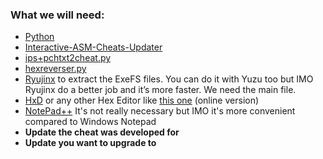 ### What we will need:

- [Python](https://www.python.org/downloads/)
- [Interactive-ASM-Cheats-Updater ](https://github.com/zzpong/Interactive-ASM-Cheats-Updater/releases)
- [ips+pchtxt2cheat.py](https://github.com/StevensND/ghidra-port-mods-guide/blob/main/Cheat%20to%20.pchtxt/Files%20Required/ips%2Bpchtxt2cheat.py)
- [hexreverser.py](https://github.com/StevensND/ghidra-port-mods-guide/blob/main/Cheat%20to%20.pchtxt/Files%20Required/hexreverser.py)
- [Ryujinx](https://ryujinx.org/download/) to extract the ExeFS files. You can do it with Yuzu too but IMO Ryujinx do a better job and it’s more faster. We need the main file.
- [HxD](https://mh-nexus.de/en/downloads.php?product=HxD20) or any other Hex Editor like [this one](https://hexed.it/) (online version)
- [NotePad++](https://notepad-plus-plus.org/downloads/) It's not really necessary but IMO it's more convenient compared to Windows Notepad
-	**Update the cheat was developed for**
-	**Update you want to upgrade to**
